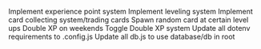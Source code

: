 Implement experience point system
Implement leveling system
Implement card collecting system/trading cards
Spawn random card at certain level ups
Double XP on weekends
Toggle Double XP system
Update all dotenv requirements to .config.js
Update all db.js to use database/db in root